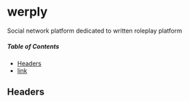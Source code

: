 # werply
Social network platform dedicated to written roleplay platform

##### Table of Contents

* [Headers](#headers)  
* [link](#link)  

<a name="headers"></a>
## Headers
